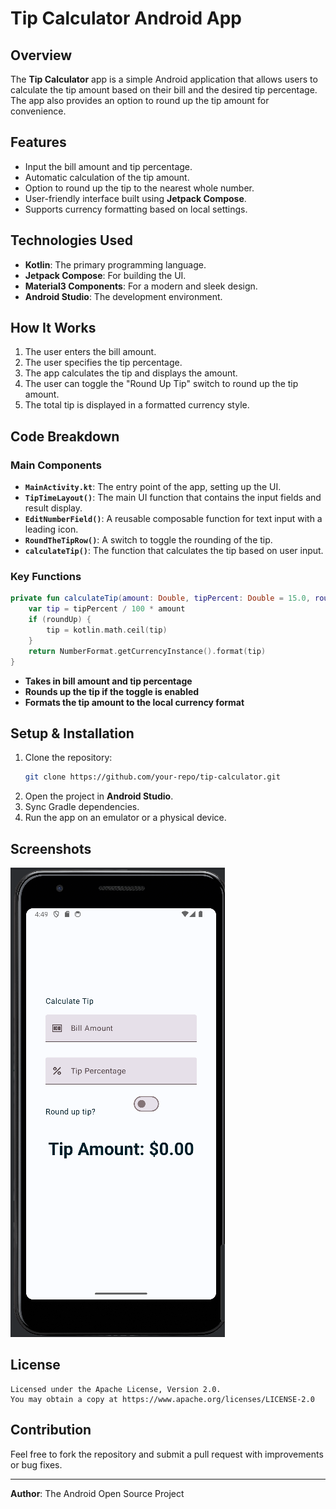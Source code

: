 
# Tip Calculator Android App

## Overview
The **Tip Calculator** app is a simple Android application that allows users to calculate the tip amount based on their bill and the desired tip percentage. The app also provides an option to round up the tip amount for convenience.

## Features
- Input the bill amount and tip percentage.
- Automatic calculation of the tip amount.
- Option to round up the tip to the nearest whole number.
- User-friendly interface built using **Jetpack Compose**.
- Supports currency formatting based on local settings.

## Technologies Used
- **Kotlin**: The primary programming language.
- **Jetpack Compose**: For building the UI.
- **Material3 Components**: For a modern and sleek design.
- **Android Studio**: The development environment.

## How It Works
1. The user enters the bill amount.
2. The user specifies the tip percentage.
3. The app calculates the tip and displays the amount.
4. The user can toggle the "Round Up Tip" switch to round up the tip amount.
5. The total tip is displayed in a formatted currency style.

## Code Breakdown
### **Main Components**
- **`MainActivity.kt`**: The entry point of the app, setting up the UI.
- **`TipTimeLayout()`**: The main UI function that contains the input fields and result display.
- **`EditNumberField()`**: A reusable composable function for text input with a leading icon.
- **`RoundTheTipRow()`**: A switch to toggle the rounding of the tip.
- **`calculateTip()`**: The function that calculates the tip based on user input.

### **Key Functions**
```kotlin
private fun calculateTip(amount: Double, tipPercent: Double = 15.0, roundUp: Boolean): String {
    var tip = tipPercent / 100 * amount
    if (roundUp) {
        tip = kotlin.math.ceil(tip)
    }
    return NumberFormat.getCurrencyInstance().format(tip)
}
```
- **Takes in bill amount and tip percentage**
- **Rounds up the tip if the toggle is enabled**
- **Formats the tip amount to the local currency format**

## Setup & Installation
1. Clone the repository:
   ```sh
   git clone https://github.com/your-repo/tip-calculator.git
   ```
2. Open the project in **Android Studio**.
3. Sync Gradle dependencies.
4. Run the app on an emulator or a physical device.

## Screenshots
![tip calculator android app](img.png)

## License
```
Licensed under the Apache License, Version 2.0.
You may obtain a copy at https://www.apache.org/licenses/LICENSE-2.0
```

## Contribution
Feel free to fork the repository and submit a pull request with improvements or bug fixes.

---
**Author**: The Android Open Source Project

